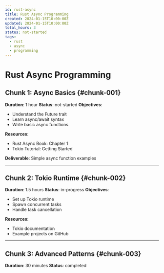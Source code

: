 ```yaml
---
id: rust-async
title: Rust Async Programming
created: 2024-01-15T10:00:00Z
updated: 2024-01-15T10:00:00Z
total_hours: 3
status: not-started
tags:
  - rust
  - async
  - programming
---
```


# Rust Async Programming

## Chunk 1: Async Basics {#chunk-001}

**Duration**: 1 hour
**Status**: not-started
**Objectives**:

- Understand the Future trait
- Learn async/await syntax
- Write basic async functions

**Resources**:

- Rust Async Book: Chapter 1
- Tokio Tutorial: Getting Started

**Deliverable**: Simple async function examples

---

## Chunk 2: Tokio Runtime {#chunk-002}

**Duration**: 1.5 hours
**Status**: in-progress
**Objectives**:

- Set up Tokio runtime
- Spawn concurrent tasks
- Handle task cancellation

**Resources**:

- Tokio documentation
- Example projects on GitHub

---

## Chunk 3: Advanced Patterns {#chunk-003}

**Duration**: 30 minutes
**Status**: completed
